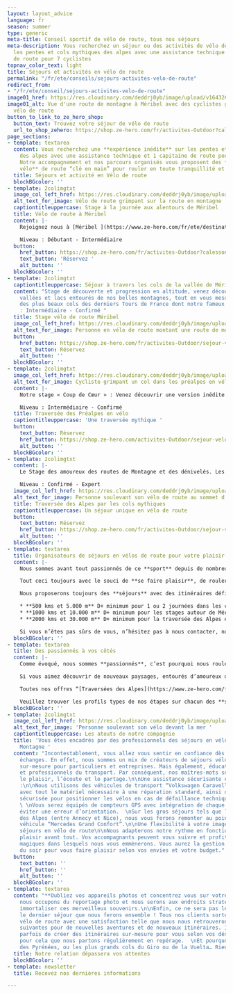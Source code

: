 ```yaml
---
layout: layout_advice
language: fr
season: summer
type: generic
meta-title: Conseil sportif de vélo de route, tous nos séjours
meta-description: Vous recherchez un séjour ou des activités de vélo de route sur
  les pentes et cols mythiques des alpes avec une assistance technique et 1 capitaine
  de route pour 7 cyclistes
topnav_color_text: light
title: Séjours et activités en vélo de route
permalink: "/fr/ete/conseils/sejours-activites-velo-de-route"
redirect_from:
- "/fr/ete/conseil/sejours-activites-velo-de-route"
image01_href: https://res.cloudinary.com/deddrj0yb/image/upload/v1643269872/website/M%C3%A9ribel/51412717941_e81ab34149_k_svjq0r.jpg
image01_alt: Vue d'une route de montagne à Méribel avec des cyclistes grimpant en
  vélo de route
button_to_link_to_ze_hero_shop:
  button_text: Trouvez votre séjour de vélo de route
  url_to_shop_zehero: https://shop.ze-hero.com/fr/activites-Outdoor?calessonstype=all&catypegenderlistsummer=all&calessonsactivitytype=V%C3%A9lo+de+route&start-date=
page_sections:
- template: textarea
  content: Vous recherchez une **expérience inédite** sur les pentes et **cols mythiques**
    des alpes avec une assistance technique et 1 capitaine de route pour 7 cyclistes.
    ​Notre accompagnement et nos parcours organisés vous proposent des **séjours en
    vélo** de route “clé en main” pour rouler en toute tranquillité et sécurité.
  title: Séjours et activité en Vélo de route
  blockBGcolor: ''
- template: 2colimgtxt
  image_col_left_href: https://res.cloudinary.com/deddrj0yb/image/upload/v1643269873/website/M%C3%A9ribel/51382970215_d27314dc26_k_omvvhh.jpg
  alt_text_for_image: Vélo de route grimpant sur la route en montagne
  captiontitleuppercase: Stage à la journée aux alentours de Méribel
  title: Vélo de route à Méribel
  content: |-
    Rejoignez nous à [Méribel ](https://www.ze-hero.com/fr/ete/destinations/meribel)pour une journée de découverte encadrée et sécurisée, journée où la bonne humeur, le partage et les défis seront au rendez-vous.

    Niveau : Débutant - Intermédiaire
  button:
    href_button: https://shop.ze-hero.com/fr/activites-Outdoor?calessonstype=all&catypegenderlistsummer=all&calessonsactivitytype=V%C3%A9lo+de+route&start-date=
    text_button: 'Réservez '
    alt_button: ''
  blockBGcolor: ''
- template: 2colimgtxt
  captiontitleuppercase: Séjour à travers les cols de la vallée de Méribel
  content: "Stage de découverte et progression en altitude, venez découvrir nos différentes
    vallées et lacs entourés de nos belles montagnes, tout en vous mesurant à quelques-uns
    des plus beaux cols des derniers Tours de France dont notre fameux Col de la Loze.\n\nNiveau
    : Intermédiaire - Confirmé "
  title: Stage vélo de route Méribel
  image_col_left_href: https://res.cloudinary.com/deddrj0yb/image/upload/v1642669650/website/summer/mizzi-westphal-LIdAmXo7eqA-unsplash_c7pfwz.jpg
  alt_text_for_image: Personne en vélo de route montant une route de montagne
  button:
    href_button: https://shop.ze-hero.com/fr/activites-Outdoor/sejour-velo-route/17204-sejour-meribel-en-velo-6-jours-activite-ze-hero
    text_button: Réservez
    alt_button: ''
  blockBGcolor: ''
- template: 2colimgtxt
  image_col_left_href: https://res.cloudinary.com/deddrj0yb/image/upload/v1642521347/website/V%C3%A9lo/sejour-en-velo-de-route-traversee-de-route_onnjic.jpg
  alt_text_for_image: Cycliste grimpant un col dans les préalpes en vélo de route
  content: |-
    Notre stage « Coup de Cœur » : Venez découvrir une version inédite qui contourne nos grands cols alpins sans pour autant que vous y perdiez au change, en effet avec ses 12000m de dénivelé positif, et la traversée de 5 massifs, vous vous émerveillerez des changements de paysages et de belles ascensions telles que le mythique Mont Ventoux.

    Niveau : Intermédiaire - Confirmé
  title: Traversée des Préalpes en vélo
  captiontitleuppercase: 'Une traversée mythique '
  button:
    text_button: Réservez
    href_button: https://shop.ze-hero.com/activites-Outdoor/sejour-velo-route/17206-traversee-des-pre-alpes-en-velo-6-jours-activite-ze-hero
    alt_button: ''
  blockBGcolor: ''
- template: 2colimgtxt
  content: |-
    Le Stage des amoureux des routes de Montagne et des dénivelés. Les cols mythiques des derniers tours de France avec les paysages alpins hors du commun s’offrent à vous. Il s’agit du stage incontournable pour les pratiquants de vélo de route.

    Niveau : Confirmé - Expert
  image_col_left_href: https://res.cloudinary.com/deddrj0yb/image/upload/v1643967577/website/V%C3%A9lo/IMG_5275_hprxqn.jpg
  alt_text_for_image: Personne soulevant son vélo de route au sommet d'un col
  title: Traversée des Alpes par les cols mythiques
  captiontitleuppercase: Un séjour unique en vélo de route
  button:
    text_button: Réservez
    href_button: https://shop.ze-hero.com/fr/activites-Outdoor/sejour-velo-route/17211-traversee-des-alpes-en-velo-par-les-cols-mythiques-6-jours-activite-ze-hero
    alt_button: ''
  blockBGcolor: ''
- template: textarea
  title: Organisateurs de séjours en vélos de route pour votre plaisir
  content: |-
    Nous sommes avant tout passionnés de ce **sport** depuis de nombreuses années, tout a commencé par des sorties entre amis, et le partage de nouveaux itinéraires avec des paysages à couper le souffle.

    Tout ceci toujours avec le souci de **se faire plaisir**, de rouler ensemble sur les belles routes de campagne peu empruntées, routes plus ou moins sinueuses et vallonnées selon la forme du moment, sans oublier les pauses “détente et café” au détour d’un petit village, avant peut être de nous attaquer à un beau col où nous monterons à nos rythmes respectifs, toujours en confiance avec le **véhicule d’assistance** jamais très loin. Et sans oublier le côté “**compétition**” à l’arrivée pour ceux qui veulent pimenter leurs sorties.

    Nous proposerons toujours des **séjours** avec des itinéraires définis à l’avance, pour que vous sachiez à quoi vous attendre, il peut y avoir **plusieurs niveaux** selon les stages, nous vous conseillons d’avoir rouler un minimum avant :

    * **500 kms et 5.000 m** D+ minimum pour 1 ou 2 journées dans les cols aux alentours de Méribel
    * **1000 kms et 10.000 m** D+ minimum pour les stages autour de Méribel, ou pour la traversée des Pré-alpes
    * **2000 kms et 30.000 m** D+ minimum pour la traversée des Alpes en version Grands Cols

    Si vous n’êtes pas sûrs de vous, n’hésitez pas à nous contacter, nous vous conseillerons.
  blockBGcolor: ''
- template: textarea
  title: Des passionnés à vos côtés
  content: |-
    Comme évoqué, nous sommes **passionnés**, c’est pourquoi nous roulerons également à vos côtés, pour faire plus amples connaissances, mais également vous donner certains conseils si vous en éprouver le besoin. Nos **moniteurs diplômés** sont là pour vous à tout moment.

    Si vous aimez découvrir de nouveaux paysages, entourés d’amoureux de ce sport, et que vous aimez vous dépasser, tout en passant de bons moments les soirs aux repas, ou les fins de journée à l’apéro tout en jouant à la pétanque ou simplement se reposer pour les ascensions des lendemains, alors vous êtes au bon endroit.

    Toutes nos offres “[Traversées des Alpes](https://www.ze-hero.com/fr/ete/activites/traversee-des-alpes-en-velo)” ont l’hébergement, petit déjeuner, et déjeuner/snack inclus, tarif ne comprenant pas les repas et boissons du soir. Nous avons des offres pour les compagnes ou compagnons non-cyclistes ([contactez-nous](https://www.ze-hero.com/fr/contact)). En ce qui concerne nos **Stages sur Méribel** à la semaine, nous les proposons sans hébergement pour vous donner plus de flexibilité, cependant nous pouvons vous orienter vers des chalets où vous pourrez être plusieurs **cyclistes** du stage ensemble, ou alors vous conseillez des prestations hôtelières ou appartements en fonction de vos besoins.

    Veuillez trouver les profils types de nos étapes sur chacun des **séjours en vélo de route** proposés. Vous y trouverez les kilométrages proposés et les dénivelés qui peuvent varier suivant les niveaux des uns et des autres.
  blockBGcolor: ''
- template: 2colimgtxt
  image_col_left_href: https://res.cloudinary.com/deddrj0yb/image/upload/v1643968879/website/V%C3%A9lo/IMG_0410_bnzcbb.jpg
  alt_text_for_image: 'Personne soulevant son vélo devant la mer '
  captiontitleuppercase: Les atouts de notre compagnie
  title: 'Vous êtes encadrés par des professionnels des séjours en vélo de route en
    Montagne '
  content: "Incontestablement, vous allez vous sentir en confiance dès nos premiers
    échanges. En effet, nous sommes un mix de créateurs de séjours vélos de route
    sur-mesure pour particuliers et entreprises. Mais également, éducateurs sportifs
    et professionnels du transport. Par conséquent, nos maîtres-mots sont la relation,
    le plaisir, l’écoute et le partage.\n\nUne assistance sécurisante et confortable
    :\n\nNous utilisons des véhicules de transport “Volkswagen Caravelle” pour l’assistance
    avec tout le matériel nécessaire à une réparation standard, ainsi qu’une remorque
    sécurisée pour positionner les vélos en cas de défaillance technique ou physique.
    \ \nVous serez équipés de compteurs GPS avec intégration de chaque étape pour
    éviter une erreur d’orientation.  \nSur les gros séjours tels que les traversées
    des Alpes (entre Annecy et Nice), nous vous ferons remonter au point initial en
    véhicule “Mercedes Grand Confort”.\n\nUne flexibilité à votre image pendant les
    séjours en vélo de route\n\nNous adapterons notre rythme en fonction de chacun,
    plaisir avant tout. Vos accompagnants peuvent vous suivre et profiter des lieux
    magiques dans lesquels nous vous emmènerons. Vous aurez la gestion de vos repas
    du soir pour vous faire plaisir selon vos envies et votre budget."
  button:
    text_button: ''
    href_button: ''
    alt_button: ''
  blockBGcolor: ''
- template: textarea
  content: "**Oubliez vos appareils photos et concentrez vous sur votre effort**\n\nNous
    nous occupons du reportage photo et nous serons aux endroits stratégiques pour
    immortaliser ces merveilleux souvenirs.\n\nEnfin, ce ne sera pas le premier, ni
    le dernier séjour que nous ferons ensemble ! Tous nos clients sortent de nos séjours
    vélo de route avec une satisfaction telle que nous nous retrouverons les années
    suivantes pour de nouvelles aventures et de nouveaux itinéraires. Il nous arrive
    parfois de créer des itinéraires sur-mesure pour vous selon vos désirs. C’est
    pour cela que nous partons régulièrement en repérage.  \nEt pourquoi pas une traversée
    des Pyrénées, ou les plus grands cols du Giro ou de la Vuelta… Rien n’est impossible."
  title: Notre relation dépassera vos attentes
  blockBGcolor: ''
- template: newsletter
  title: Recevez nos dernières informations

---
```

